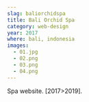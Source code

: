 ```yaml
---
slag: baliorchidspa
title: Bali Orchid Spa
category: web-design
year: 2017
where: bali, indonesia
images:
  - 01.jpg
  - 02.png
  - 03.png
  - 04.png
---
```


Spa website.
[2017>2019].
